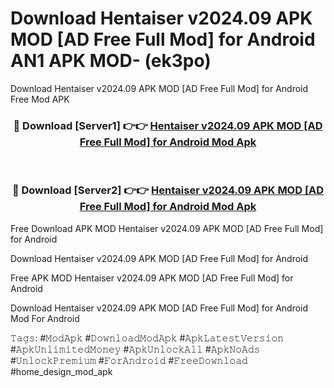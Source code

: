 # Download Hentaiser v2024.09 APK   MOD [AD Free Full Mod] for Android AN1 APK MOD- (ek3po)
Download Hentaiser v2024.09 APK   MOD [AD Free Full Mod] for Android Free Mod APK

<div align="center">
<h3>🔴 Download [Server1] 👉👉 <a href="https://apk-comot.site?title=Hentaiser_v2024.09_APK___MOD_[AD_Free_Full_Mod]_for_Android">Hentaiser v2024.09 APK   MOD [AD Free Full Mod] for Android Mod Apk</a></h3><br>

<h3>🔴 Download [Server2] 👉👉 <a href="https://apk-comot.site?title=Hentaiser_v2024.09_APK___MOD_[AD_Free_Full_Mod]_for_Android">Hentaiser v2024.09 APK   MOD [AD Free Full Mod] for Android Mod Apk</a></h3>
</div>


Free Download APK MOD Hentaiser v2024.09 APK   MOD [AD Free Full Mod] for Android

Download Hentaiser v2024.09 APK   MOD [AD Free Full Mod] for Android 

Free APK MOD Hentaiser v2024.09 APK   MOD [AD Free Full Mod] for Android 

Download Hentaiser v2024.09 APK   MOD [AD Free Full Mod] for Android Mod For Android

𝚃𝚊𝚐𝚜: #𝙼𝚘𝚍𝙰𝚙𝚔 #𝙳𝚘𝚠𝚗𝚕𝚘𝚊𝚍𝙼𝚘𝚍𝙰𝚙𝚔 #𝙰𝚙𝚔𝙻𝚊𝚝𝚎𝚜𝚝𝚅𝚎𝚛𝚜𝚒𝚘𝚗 #𝙰𝚙𝚔𝚄𝚗𝚕𝚒𝚖𝚒𝚝𝚎𝚍𝙼𝚘𝚗𝚎𝚢 #𝙰𝚙𝚔𝚄𝚗𝚕𝚘𝚌𝚔𝙰𝚕𝚕 #𝙰𝚙𝚔𝙽𝚘𝙰𝚍𝚜 #𝚄𝚗𝚕𝚘𝚌𝚔𝙿𝚛𝚎𝚖𝚒𝚞𝚖 #𝙵𝚘𝚛𝙰𝚗𝚍𝚛𝚘𝚒𝚍 #𝙵𝚛𝚎𝚎𝙳𝚘𝚠𝚗𝚕𝚘𝚊𝚍 #home_design_mod_apk